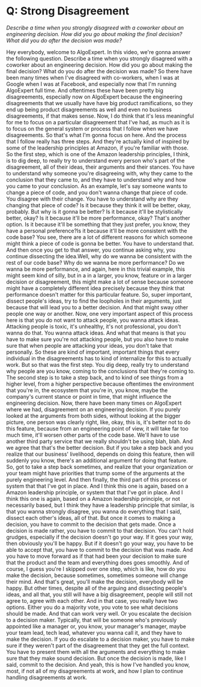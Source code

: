 # Q: Strong Disagreement


*Describe a time when you strongly disagreed with a coworker about an engineering decision. How did you go about making the final decision? What did you do after the decision was made?*


Hey everybody, welcome to AlgoExpert.
In this video, we're gonna answer the following question.
Describe a time when you strongly disagreed with a coworker about an engineering decision.
How did you go about making the final decision?
What do you do after the decision was made?
So there have been many times when I've disagreed with co-workers, when I was at Google when I was at Facebook, and especially now that I'm running AlgoExpert full time.
And oftentimes these have been pretty big disagreements, especially now on AlgoExpert because the engineering disagreements that we usually have have big product ramifications, so they end up being product disagreements as well and even no business disagreements, if that makes sense.
Now, I do think that it's less meaningful for me to focus on a particular disagreement that I've had, as much as it is to focus on the general system or process that I follow when we have disagreements.
So that's what I'm gonna focus on here.
And the process that I follow really has three steps.
And they're actually kind of inspired by some of the leadership principles at Amazon, if you're familiar with those.
So the first step, which is one of the Amazon leadership principles, I think, is to dig deep, to really try to understand every person who's part of the disagreement, all of their ideas, their arguments and their stances.
You have to understand why someone you're disagreeing with, why they came to the conclusion that they came to, and they have to understand why and how you came to your conclusion.
As an example, let's say someone wants to change a piece of code, and you don't wanna change that piece of code.
You disagree with their change.
You have to understand why are they changing that piece of code?
Is it because they think it will be better, okay, probably.
But why is it gonna be better?
Is it because it'll be stylistically better, okay?
Is it because it'll be more performance, okay?
That's another option.
Is it because it'll be something that they just prefer, you know, they have a personal preference?Is it because it'll be more consistent with the code base?
You see, there are a lot of different reasons for which someone might think a piece of code is gonna be better.
You have to understand that.
And then once you get to that answer, you continue asking why, you continue dissecting the idea.Well, why do we wanna be consistent with the rest of our code base?
Why do we wanna be more performance?
Do we wanna be more performance, and again, here in this trivial example, this might seem kind of silly, but in a in a larger, you know, feature or in a larger decision or disagreement, this might make a lot of sense because someone might have a completely different idea precisely because they think that performance doesn't matter for this particular feature.
So, super important, dissect people's ideas, try to find the loopholes in their arguments, just because that will lead you to a better decision.
And that might sway other people one way or another.
Now, one very important aspect of this process here is that you do not want to attack people, you wanna attack ideas.
Attacking people is toxic, it's unhealthy, it's not professional, you don't wanna do that.
You wanna attack ideas.
And what that means is that you have to make sure you're not attacking people, but you also have to make sure that when people are attacking your ideas, you don't take that personally.
So these are kind of important, important things that every individual in the disagreements has to kind of internalize for this to actually work.
But so that was the first step.
You dig deep, really try to understand why people are you know, coming to the conclusions that they're coming to.
The second step is to take a step back, and to kind of see things from a higher level, from a higher perspective because oftentimes the environment that you're in, the ecosystem that you're in, you know, maybe the company's current stance or point in time, that might influence the engineering decision.
Now, there have been many times on AlgoExpert where we had, disagreement on an engineering decision.
If you purely looked at the arguments from both sides, without looking at the bigger picture, one person was clearly right, like, okay, this is, it's better not to do this feature, because from an engineering point of view, it will take far too much time, it'll worsen other parts of the code base.
We'll have to use another third party service that we really shouldn't be using blah, blah.
And we agree that that's the better decision.
But if you take a step back and you realize that our business' livelihood, depends on doing this feature, then will suddenly you know, there's an additional argument for doing that feature.
So, got to take a step back sometimes, and realize that your organization or your team might have priorities that trump some of the arguments at the purely engineering level.
And then finally, the third part of this process or system that that I've got in place.
And I think this one is again, based on a Amazon leadership principle, or system that that I've got in place.
And I think this one is again, based on a Amazon leadership principle, or not necessarily based, but I think they have a leadership principle that similar, is that you wanna strongly disagree, you wanna do everything that I said, dissect each other's ideas, all of that.
But once it comes to making a decision, you have to commit to the decision that gets made.
Once a decision is made rather, you have to commit to that decision.
You can't hold grudges, especially if the decision doesn't go your way.
If it goes your way, then obviously you'll be happy.
But if it doesn't go your way, you have to be able to accept that, you have to commit to the decision that was made.
And you have to move forward as if that had been your decision to make sure that the product and the team and everything does goes smoothly.
And of course, I guess you're I skipped over one step, which is like, how do you make the decision, because sometimes, sometimes someone will change their mind.
And that's great, you'll make the decision, everybody will be happy.
But other times, despite all of the arguing and dissecting people's ideas, and all that, you still will have a big disagreement, people will still not agree to, agree with each other.
And in that case, you really have two options.
Either you do a majority vote, you vote to see what decisions should be made.
And that can work very well.
Or you escalate the decision to a decision maker.
Typically, that will be someone who's previously appointed like a manager or, you know, your manager's manager, maybe your team lead, tech lead, whatever you wanna call it, and they have to make the decision.
If you do escalate to a decision maker, you have to make sure if they weren't part of the disagreement that they get the full context.
You have to present them with all the arguments and everything to make sure that they make sound decision.
But once the decision is made, like I said, commit to the decision.
And yeah, this is how I've handled you know, most, if not all of my disagreements at work, and how I plan to continue handling disagreements at work.